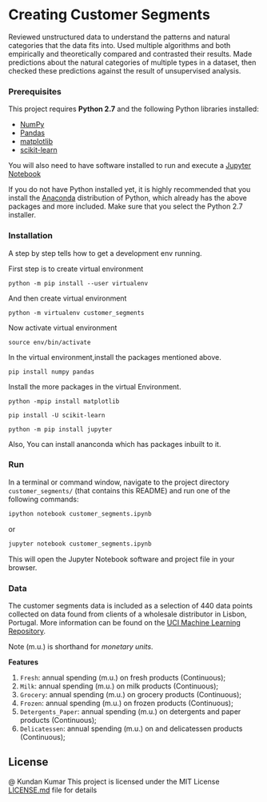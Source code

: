 # Creating Customer Segments

Reviewed unstructured data to understand the patterns and natural categories that the data fits into. Used multiple algorithms and both empirically and theoretically compared and contrasted their results. Made predictions about the natural categories of multiple types in a dataset, then checked these predictions against the result of unsupervised analysis.
### Prerequisites

This project requires **Python 2.7** and the following Python libraries installed:

- [NumPy](http://www.numpy.org/)
- [Pandas](http://pandas.pydata.org/)
- [matplotlib](http://matplotlib.org/)
- [scikit-learn](http://scikit-learn.org/stable/)

You will also need to have software installed to run and execute a [Jupyter Notebook](http://ipython.org/notebook.html)

If you do not have Python installed yet, it is highly recommended that you install the [Anaconda](http://continuum.io/downloads) distribution of Python, which already has the above packages and more included. Make sure that you select the Python 2.7 installer.

### Installation

A step by step tells how to get a development env running.

First step is to create virtual environment

```
python -m pip install --user virtualenv
```

And then create virtual environment

```
python -m virtualenv customer_segments
```
Now activate virtual environment

```
source env/bin/activate
```
In the virtual environment,install the packages mentioned above.

```
pip install numpy pandas 
```
Install the more packages in the virtual Environment.

```
python -mpip install matplotlib
```
```
pip install -U scikit-learn
```
```
python -m pip install jupyter
```
Also, You can install ananconda which has packages inbuilt to it.

### Run

In a terminal or command window, navigate to the  project directory `customer_segments/` (that contains this README) and run one of the following commands:

```bash
ipython notebook customer_segments.ipynb
```  
or
```bash
jupyter notebook customer_segments.ipynb
```

This will open the Jupyter Notebook software and project file in your browser.

### Data


The customer segments data is included as a selection of 440 data points collected on data found from clients of a wholesale distributor in Lisbon, Portugal. More information can be found on the [UCI Machine Learning Repository](https://archive.ics.uci.edu/ml/datasets/Wholesale+customers).

Note (m.u.) is shorthand for *monetary units*.

**Features**
1) `Fresh`: annual spending (m.u.) on fresh products (Continuous); 
2) `Milk`: annual spending (m.u.) on milk products (Continuous); 
3) `Grocery`: annual spending (m.u.) on grocery products (Continuous); 
4) `Frozen`: annual spending (m.u.) on frozen products (Continuous);
5) `Detergents_Paper`: annual spending (m.u.) on detergents and paper products (Continuous);
6) `Delicatessen`: annual spending (m.u.) on and delicatessen products (Continuous);

## License
@ Kundan Kumar
This project is licensed under the MIT License [LICENSE.md](https://github.com/kundan7kumar/Machine_Learning/blob/master/Project/customer_segments/LICENSE.md) file for details


